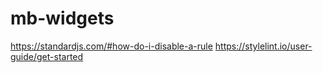 # mb-widgets

https://standardjs.com/#how-do-i-disable-a-rule
https://stylelint.io/user-guide/get-started